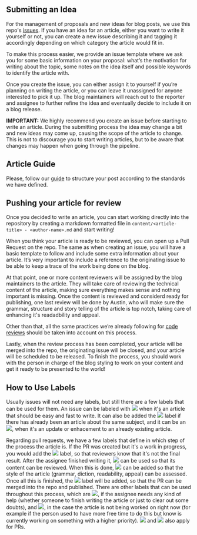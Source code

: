 ## Submitting an Idea

For the management of proposals and new ideas for blog posts, we use this repo's [issues](https://github.com/rootstrap/blog/issues). If you have an idea for an article, either you want to write it yourself or not, you can create a new issue describing it and tagging it accordingly depending on which category the article would fit in.

To make this process easier, we provide an issue template where we ask you for some basic information on your proposal: what’s the motivation for writing about the topic, some notes on the idea itself and possible keywords to identify the article with.

Once you create the issue, you can either assign it to yourself if you’re planning on writing the article, or you can leave it unassigned for anyone interested to pick it up. The blog maintainers will reach out to the reporter and assignee to further refine the idea and eventually decide to include it on a blog release.

**IMPORTANT:** We highly recommend you create an issue before starting to write an article. During the submitting process the idea may change a bit and new ideas may come up, causing the scope of the article to change. This is not to discourage you to start writing articles, but to be aware that changes may happen when going through the pipeline.

## Article Guide

Please, follow our [guide](https://github.com/rootstrap/blog/blob/master/GUIDE.md) to structure your post according to the standards we have defined.

## Pushing your article for review

Once you decided to write an article, you can start working directly into the repository by creating a markdown formatted file in `content/<article-title> - <author-name>.md` and start writing!

When you think your article is ready to be reviewed, you can open up a Pull Request on the repo. The same as when creating an issue, you will have a basic template to follow and include some extra information about your article. It’s very important to include a reference to the originating issue to be able to keep a trace of the work being done on the blog.

At that point, one or more content reviewers will be assigned by the blog maintainers to the article. They will take care of reviewing the technical content of the article, making sure everything makes sense and nothing important is missing.
Once the content is reviewed and considerd ready for publishing, one last review will be done by Austin, who will make sure the grammar, structure and story telling of the article is top notch, taking care of enhancing it's readadbility and appeal.

Other than that, all the same practices we’re already following for [code reviews](https://github.com/rootstrap/tech-guides/tree/master/code-review) should be taken into account on this process.

Lastly, when the review process has been completed, your article will be merged into the repo, the originating issue will be closed, and your article will be scheduled to be released. To finish the process, you should work with the person in charge of the blog styling to work on your content and get it ready to be presented to the world!

## How to Use Labels

Usually issues will not need any labels, but still there are a few labels that can be used for them. An issue can be labeled with ![](https://img.shields.io/badge/low_hanging_fruit-d655af.svg) when it's an article that should be easy and fast to write. It can also be added the ![](https://img.shields.io/badge/duplicate-cfd3d7.svg) label if there has already been an article about the same subject, and it can be an ![](https://img.shields.io/badge/update-055c66.svg), when it's an update or enhacement to an already existing article.

Regarding pull requests, we have a few labels that define in which step of the process the article is. If the PR was created but it's a work in progress, you would add the ![](https://img.shields.io/badge/WIP-82abd8.svg) label, so that reviewers know that it's not the final result. After the assignee finished writing it, ![](https://img.shields.io/badge/content_review-c1db1a.svg) can be used so that its content can be reviewed. When this is done, ![](https://img.shields.io/badge/style_review-d4c5f9.svg) can be added so that the style of the article (grammar, diction, readability, appeal) can be assessed. Once all this is finished, the ![](https://img.shields.io/badge/ready-48eaa9.svg) label will be added, so that the PR can be merged into the repo and published. There are other labels that can be used throughout this process, which are ![](https://img.shields.io/badge/help_wanted-e5676d.svg), if the assignee needs any kind of help (whether someone to finish writing the article or just to clear out some doubts), and ![](https://img.shields.io/badge/on_hold-dee510.svg), in the case the article is not being worked on right now (for example if the person used to have more free time to do this but know is currently working on something with a higher priority). ![](https://img.shields.io/badge/low_hanging_fruit-d655af.svg) and ![](https://img.shields.io/badge/update-055c66.svg) also apply for PRs. 
